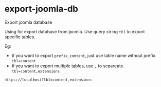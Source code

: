 # export-joomla-db
Export joomla database

Using for export database from joomla. Use query string `tbl` to export specific tables.

Eg: 
- if you want to export `prefix_content`, just use table name without prefix. `tbl=content`
- if you want to export multiple tables, use `,` to separeate. `tbl=content,extensions`

`https://localhost?tbl=content,extensions`
